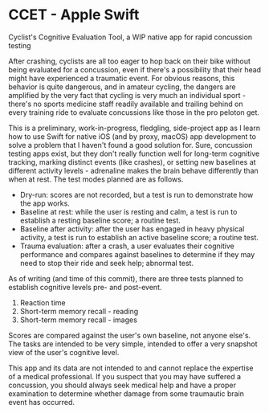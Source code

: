 # CCET - Apple Swift

Cyclist's Cognitive Evaluation Tool, a WIP native app for rapid concussion testing

After crashing, cyclists are all too eager to hop back on their bike without being evaluated for a concussion, even if there's a possibility that their head might have experienced a traumatic event. For obvious reasons, this behavior is quite dangerous, and in amateur cycling, the dangers are amplified by the very fact that cycling is very much an individual sport - there's no sports medicine staff readily available and trailing behind on every training ride to evaluate concussions like those in the pro peloton get.

This is a preliminary, work-in-progress, fledgling, side-project app as I learn how to use Swift for native iOS (and by proxy, macOS) app development to solve a problem that I haven't found a good solution for. Sure, concussion testing apps exist, but they don't really function well for long-term cognitive tracking, marking distinct events (like crashes), or setting new baselines at different activity levels - adrenaline makes the brain behave differently than when at rest. The test modes planned are as follows.

- Dry-run: scores are not recorded, but a test is run to demonstrate how the app works.
- Baseline at rest: while the user is resting and calm, a test is run to establish a resting baseline score; a routine test.
- Baseline after activity: after the user has engaged in heavy physical activity, a test is run to establish an active baseline score; a routine test.
- Trauma evaluation: after a crash, a user evaluates their cognitive performance and compares against baselines to determine if they may need to stop their ride and seek help; abnormal test.

As of writing (and time of this commit), there are three tests planned to establish cognitive levels pre- and post-event.

1. Reaction time
2. Short-term memory recall - reading
3. Short-term memory recall - images

Scores are compared against the user's own baseline, not anyone else's. The tasks are intended to be very simple, intended to offer a very snapshot view of the user's cognitive level.

This app and its data are not intended to and cannot replace the expertise of a medical professional. If you suspect that you may have suffered a concussion, you should always seek medical help and have a proper examination to determine whether damage from some traumautic brain event has occurred. 
